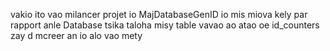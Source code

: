 vakio ito vao milancer projet 
io MajDatabaseGenID io mis miova kely par rapport anle Database tsika taloha
misy table vavao ao atao oe id_counters zay d mcreer an io alo vao mety 
